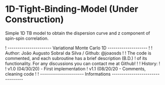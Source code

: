 # 1D-Tight-Binding-Model (Under Construction)
Simple 1D TB model to obtain the dispersion curve and z component of spin-spin correlation.

! ---------------------- Variational Monte Carlo 1D --------------------
!
! Author: João Augusto Sobral da Silva / Github: @joaosds
!
! The code is commented, and each subroutine has a brief description (B.D.)
! of its functionality. For any discussions you can contact me at Github!
!
! History:
!
!  v1.0 (04/30/20) - First implementation
!  v1.1 (08/20/20 - Comments, cleaning code 
!
! ---------------------- Informations ---------------------------------
